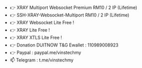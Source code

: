 - 👉 XRAY Multiport Websocket Premium RM10 / 2 IP (Lifetime)
- 👉 SSH-XRAY-Websocket-Multiport RM10 / 2 IP (Lifetime)
- 👉 XRAY Websocket Lite Free !
- 👉 XRAY Lite Free !
- 👉 XRAY XTLS Lite Free !
- 👉 Donation DUITNOW T&G Ewallet : 110989008923 
- 👉 Paypal : paypal.me/vinstechmy
- 📫 Telegram : t.me/vinstechmy

